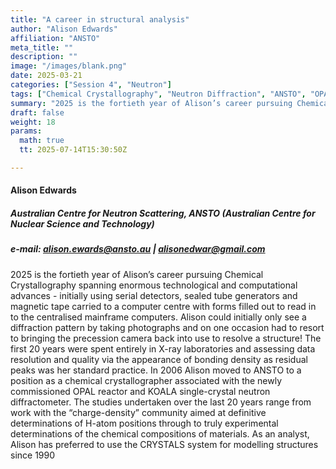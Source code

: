 ```yaml
---
title: "A career in structural analysis"
author: "Alison Edwards"
affiliation: "ANSTO"
meta_title: ""
description: ""
image: "/images/blank.png"
date: 2025-03-21
categories: ["Session 4", "Neutron"]
tags: ["Chemical Crystallography", "Neutron Diffraction", "ANSTO", "OPAL Reactor", "KOALA Diffractometer", "CRYSTALS System"]
summary: "2025 is the fortieth year of Alison’s career pursuing Chemical Crystallography spanning enormous technological and computational advances - initially using serial detectors, sealed tube generators and magnetic tape carried to a computer centre with forms filled out to read in to the centralised mainframe computers."
draft: false
weight: 18
params:
  math: true
  tt: 2025-07-14T15:30:50Z

---
```


#### Alison Edwards

##### Australian Centre for Neutron Scattering,  ANSTO (Australian Centre for Nuclear Science and Technology)

##### e-mail: alison.ewards@ansto.au | alisonedwar@gmail.com 

2025 is the fortieth year of Alison’s career pursuing Chemical Crystallography spanning enormous technological and computational advances - initially using serial detectors, sealed tube generators and magnetic tape carried to a computer centre with forms filled out to read in to the centralised mainframe computers. Alison could initially only see a diffraction pattern by taking photographs and on one occasion had to resort to bringing the precession camera back into use to resolve a structure! The first 20 years were spent entirely in X-ray laboratories and assessing data resolution and quality via the appearance of bonding density as residual peaks was her standard practice.  In 2006 Alison moved to ANSTO to a position as a chemical crystallographer associated with the newly commissioned OPAL reactor and KOALA single-crystal neutron diffractometer.  The studies undertaken over the last 20 years range from work with the “charge-density” community aimed at definitive determinations of H-atom positions through to truly experimental determinations of the chemical compositions of materials. As an analyst, Alison has preferred to use the CRYSTALS system for modelling structures since 1990
